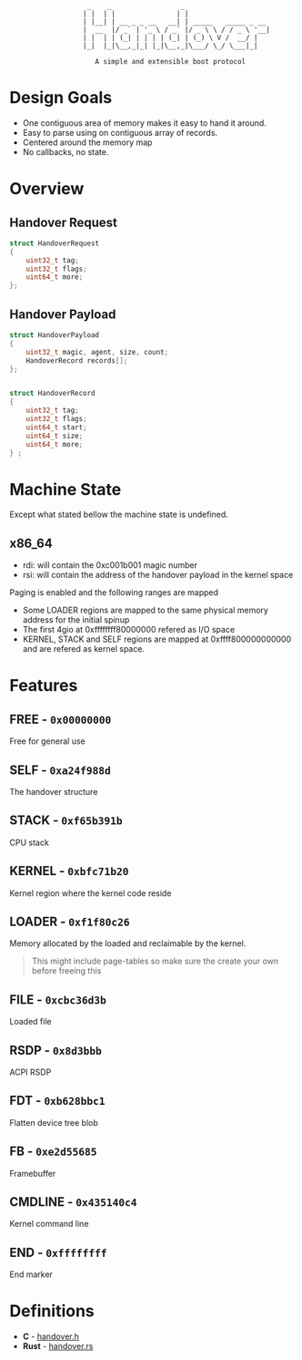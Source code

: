 ```
                   _    _                 _
                  | |  | |               | |
                  | |__| | __ _ _ __   __| | _____   _____ _ __
                  |  __  |/ _` | '_ \ / _` |/ _ \ \ / / _ \ '__|
                  | |  | | (_| | | | | (_| | (_) \ V /  __/ |
                  |_|  |_|\__,_|_| |_|\__,_|\___/ \_/ \___|_|

                     A simple and extensible boot protocol
```

# Design Goals

 - One contiguous area of memory makes it easy to hand it around.
 - Easy to parse using on contiguous array of records.
 - Centered around the memory map
 - No callbacks, no state.
# Overview

## Handover Request

```c
struct HandoverRequest
{
    uint32_t tag;
    uint32_t flags;
    uint64_t more;
};
```

## Handover Payload

```c
struct HandoverPayload
{
    uint32_t magic, agent, size, count;
    HandoverRecord records[];
};


struct HandoverRecord
{
    uint32_t tag;
    uint32_t flags;
    uint64_t start;
    uint64_t size;
    uint64_t more;
} ;
```

# Machine State

Except what stated bellow the machine state is undefined.

## x86_64

- rdi: will contain the 0xc001b001 magic number
- rsi: will contain the address of the handover payload in the kernel space

Paging is enabled and the following ranges are mapped
- Some LOADER regions are mapped to the same physical memory address for the initial spinup
- The first 4gio at 0xffffffff80000000 refered as I/O space
- KERNEL, STACK and SELF regions are mapped at 0xffff800000000000 and are refered as kernel space.

# Features

## FREE - `0x00000000`

Free for general use

## SELF - `0xa24f988d`

The handover structure

## STACK - `0xf65b391b`

CPU stack

## KERNEL - `0xbfc71b20`

Kernel region where the kernel code reside

## LOADER - `0xf1f80c26`

Memory allocated by the loaded and reclaimable by the kernel.

> This might include page-tables so make sure the create your own before freeing this

## FILE - `0xcbc36d3b`

Loaded file

## RSDP - `0x8d3bbb`

ACPI RSDP

## FDT - `0xb628bbc1`

Flatten device tree blob

## FB - `0xe2d55685`

Framebuffer

## CMDLINE - `0x435140c4`

Kernel command line

## END - `0xffffffff`

End marker

# Definitions

- **C** - [handover.h](handover.h)
- **Rust** - [handover.rs](handover.rs)
